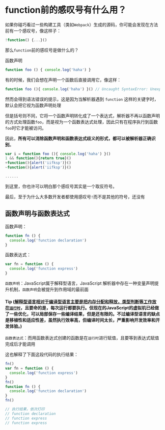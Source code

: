 # function前的感叹号有什么用？

如果你碰巧看过一些构建工具（类如`Webpack`）生成的源码，你可能会发现在方法前有一个感叹号，像这样子：
```js
!function() {...}()
```
那么`function`前的感叹号是做什么的？

<!-- 在[`stackoverflow`](https://stackoverflow.com/questions/3755606/what-does-the-exclamation-mark-do-before-the-function)上看到这样一个回答：

> `!function foo() {}` 把 `function foo() {}`从函数声明变成了函数表达式
>
> 单独一个感叹号`!`并不会使函数执行，当然，在代码最后补充一个`()`：`!function foo() {}`即可使函数执行。
>
> 可读性更强的函数调用一般长这个样子：
> ```js
> (function(){})()
> ```
> function前的感叹号只是节约了一个字节的空间。 -->

<!-- 事实上，无论是括号还是感叹号，让整个语句合法的事情只有一个——**就是让一个函数声明变成了一个表达式**： -->
函数声明
```js
function foo () { console.log('haha') }
```
有的时候，我们会想在声明一个函数后直接调用它，像这样：
```js
function foo (){ console.log('haha') }() // Uncaught SyntaxError: Unexpected token )
```
然而会得到语法错误的提示，这是因为当解析器遇到 `function` 这样的关键字时，默认会把它视为函数声明处理

但是括号则不同，它将一个函数声明转化成了一个表达式，解析器不再以函数声明的方式处理函数`foo`，而是视为一个函数表达式处理，因此只有在程序执行到函数`foo`时它才能被访问。

因此，**所有可以消除函数声明和函数表达式歧义的形式，都可以被解析器正确识别**。
```js
var i = function foo (){ console.log('haha') }()
1 && function(){return true}()
+function(){alert('iifksp')}()
~function(){alert('iifksp')}()

......
```

到这里，你也许可以明白那个感叹号其实是一个取反符号。

最后，至于为什么大多数开发者都使用感叹号`!`而不是其他的符号，还没有
## 函数声明与函数表达式

函数声明：
```js
function fn () {
  console.log('function declaration')
}
```
函数表达式：
```js
var fn = function () {
  console.log('function express')
}
```

`函数声明`：JavaScript属于解释型语言，JavaScript 解析器中存在一种变量声明提升机制，`函数声明`会被提升到作用域的最前面
#### Tip ([解释型语言相对于编译型语言主要是把内存分配和释放，类型判断等工作放在`运行时`](https://grain0217.github.io)，且要命的是，每次运行都要执行。但现在的JavaScript的虚拟机已经做了一些优化，可以局部保存一些编译结果，但是还有限的。不过编译型语言的缺点是移植性和适应性差，虽然执行效率高，但编译时间太长，严重影响开发效率和开发体验。)

`函数表达式`：而用函数表达式创建的函数是在`运行时`进行赋值，且要等到表达式赋值完成后才能调用

这也解释了下面这段代码的执行结果：
```js
fn()
var fn = function () {
  console.log('function express')
}
fn()
function fn () {
  console.log('function declaration')
}
fn()

// 执行结果，依次打印
// function declaration
// function express
// function express
```